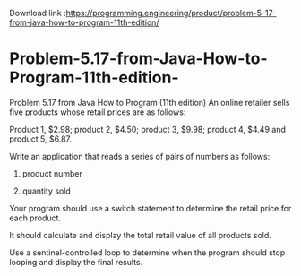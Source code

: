 Download link :https://programming.engineering/product/problem-5-17-from-java-how-to-program-11th-edition/

# Problem-5.17-from-Java-How-to-Program-11th-edition-
Problem 5.17 from Java How to Program (11th edition)
An online retailer sells five products whose retail prices are as follows:

Product 1, $2.98; product 2, $4.50; product 3, $9.98; product 4, $4.49 and product 5, $6.87.

Write an application that reads a series of pairs of numbers as follows:

1. product number

2. quantity sold

Your program should use a switch statement to determine the retail price for each product.

It should calculate and display the total retail value of all products sold.

Use a sentinel-controlled loop to determine when the program should stop looping and display the final results.
